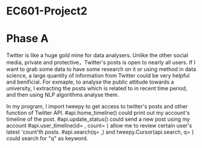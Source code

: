 # EC601-Project2

# Phase A
Twitter is like a huge gold mine for data analysers. Unlike the other social media, private and protective，Twitter's posts is open to nearly all users. If I want to grab some data to have some research on it or using method in data science, a large quantity of information from Twitter could be very helpful and benificial. For exmaple, to analyse the public attitude towards a university, I extracting the posts which is related to in recent time period, and then using NLP algorithms analyse them.

In my program, I import tweepy to get access to twitter's posts and other function of Twitter API. 
#api.home_timeline() could print out my account's timeline of the post. 
#api.update_status() could send a new post using my account
#api.user_timeline(id= , count= ) allow me to review certain user's latest 'count'th posts.
#api.search(q= ,) and tweepy.Cursor(api.search, q= ) could search for "q" as keyword.
